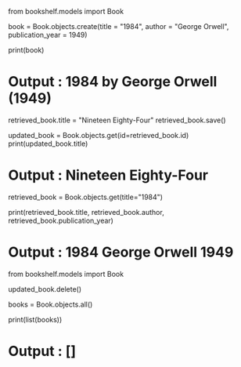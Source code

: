 from bookshelf.models import Book

book = Book.objects.create(title = "1984", author = "George Orwell", publication_year = 1949)

print(book)

# Output : 1984 by George Orwell (1949)


retrieved_book.title = "Nineteen Eighty-Four"
retrieved_book.save()

updated_book = Book.objects.get(id=retrieved_book.id)
print(updated_book.title)

# Output : Nineteen Eighty-Four


retrieved_book = Book.objects.get(title="1984") 

print(retrieved_book.title, retrieved_book.author, retrieved_book.publication_year)

# Output : 1984 George Orwell 1949


from bookshelf.models import Book

updated_book.delete()
 
books = Book.objects.all() 

print(list(books))

# Output : [] 